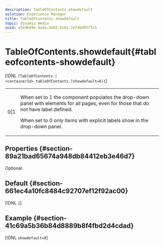 ```yaml
---
description: TableOfContents.showdefault
solution: Experience Manager
title: TableOfContents.showdefault
topic: Dynamic media
uuid: e5e9649e-6a4a-4a62-bc01-2e74bd95ffc5
---
```


# TableOfContents.showdefault{#tableofcontents-showdefault}

[!DNL `[TableOfContents.|<containerId>_tableOfContents.]showdefault=0|1`]

<table id="table_BE34F807437C4955A2A640495E05138F"> 
 <tbody> 
  <tr> 
   <td> <p> <span class="codeph"> 0|1</span> </p> </td> 
   <td> <p> When set to <span class="codeph"> 1</span> the component populates the drop-down panel with elements for all pages, even for those that do not have label defined. </p> <p>When set to <span class="codeph"> 0</span> only items with explicit labels show in the drop-down panel. </p> </td> 
  </tr> 
 </tbody> 
</table>

## Properties {#section-89a21bad65674a948db84412eb3e46d7}

Optional.

## Default {#section-661ec4a10fc8484c92707ef12f92ac00}

[!DNL `1`]

## Example {#section-41c69a5b36b84d8889b8f4fbd2d4cdad}

[!DNL `showdefault=0`] 
